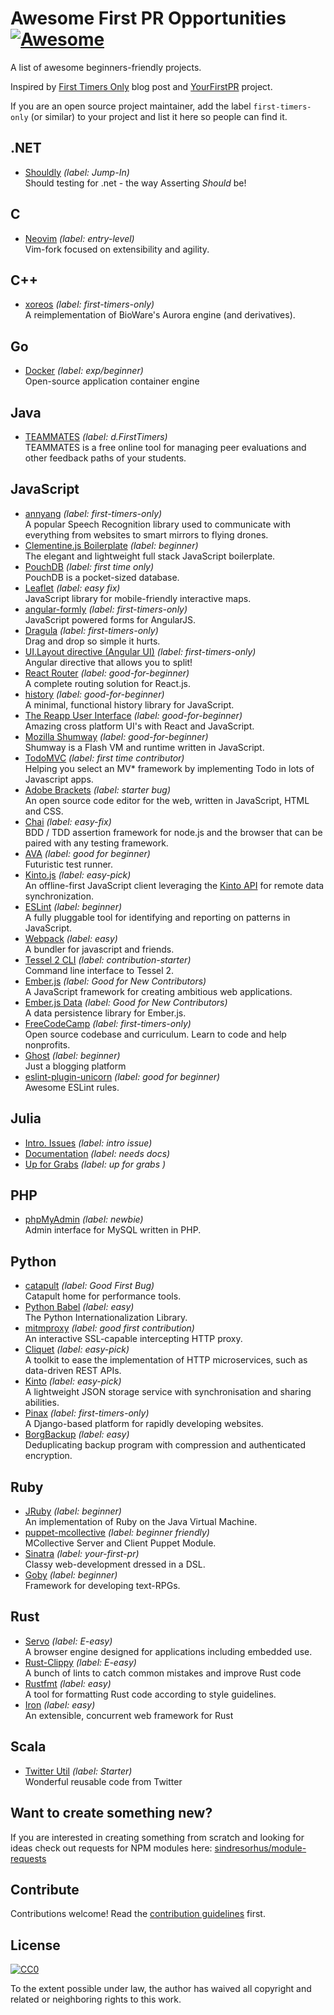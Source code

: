 # Awesome First PR Opportunities [![Awesome](https://cdn.rawgit.com/sindresorhus/awesome/d7305f38d29fed78fa85652e3a63e154dd8e8829/media/badge.svg)](https://github.com/sindresorhus/awesome)

A list of awesome beginners-friendly projects.

Inspired by [First Timers Only](https://medium.com/@kentcdodds/first-timers-only-78281ea47455#.vsu847e81) blog post and [YourFirstPR](http://yourfirstpr.github.io/) project.

If you are an open source project maintainer, add the label `first-timers-only` (or similar) to your project and list it here so people can find it.

## .NET

- [Shouldly](https://github.com/shouldly/shouldly/labels/Jump-In) _(label: Jump-In)_ <br> Should testing for .net - the way Asserting *Should* be!

## C

- [Neovim](https://github.com/neovim/neovim/labels/entry-level) _(label: entry-level)_ <br> Vim-fork focused on extensibility and agility.

## C++

- [xoreos](https://github.com/xoreos/xoreos/labels/first-timers-only) _(label: first-timers-only)_ <br> A reimplementation of BioWare's Aurora engine (and derivatives).

## Go

- [Docker](https://github.com/docker/docker/labels/exp%2Fbeginner) _(label: exp/beginner)_ <br> Open-source application container engine

## Java

- [TEAMMATES](https://github.com/TEAMMATES/teammates/labels/d.FirstTimers) _(label: d.FirstTimers)_ <br> TEAMMATES is a free online tool for managing peer evaluations and other feedback paths of your students.

## JavaScript

- [annyang](https://github.com/TalAter/annyang/labels/first-timers-only) _(label: first-timers-only)_ <br> A popular Speech Recognition library used to communicate with everything from websites to smart mirrors to flying drones.
- [Clementine.js Boilerplate](https://github.com/johnstonbl01/clementinejs/labels/beginner) _(label: beginner)_ <br> The elegant and lightweight full stack JavaScript boilerplate.
- [PouchDB](https://github.com/pouchdb/pouchdb/labels/first%20timers%20only) _(label: first time only)_ <br> PouchDB is a pocket-sized database.
- [Leaflet](https://github.com/Leaflet/Leaflet/labels/easy%20fix) _(label: easy fix)_ <br> JavaScript library for mobile-friendly interactive maps.
- [angular-formly](https://github.com/formly-js/angular-formly/labels/first-timers-only) _(label: first-timers-only)_ <br> JavaScript powered forms for AngularJS.
- [Dragula](https://github.com/bevacqua/dragula/labels/first-timers-only) _(label: first-timers-only)_ <br> Drag and drop so simple it hurts.
- [UI.Layout directive (Angular UI)](https://github.com/angular-ui/ui-layout/labels/first-timers-only) _(label: first-timers-only)_ <br> Angular directive that allows you to split!
- [React Router](https://github.com/rackt/react-router/labels/good-for-beginner) _(label: good-for-beginner)_ <br>  A complete routing solution for React.js.
- [history](https://github.com/rackt/history/labels/good-for-beginner) _(label: good-for-beginner)_ <br>  A minimal, functional history library for JavaScript.
- [The Reapp User Interface](https://github.com/reapp/reapp-ui/labels/good-for-beginner) _(label: good-for-beginner)_ <br> Amazing cross platform UI's with React and JavaScript.
- [Mozilla Shumway](https://github.com/mozilla/shumway/labels/good-for-beginner) _(label: good-for-beginner)_ <br>  Shumway is a Flash VM and runtime written in JavaScript.
- [TodoMVC](https://github.com/tastejs/todomvc/labels/first%20time%20contributor) _(label: first time contributor)_ <br> Helping you select an MV* framework by implementing Todo in lots of Javascript apps.
- [Adobe Brackets](https://github.com/adobe/brackets/issues?q=is%3Aopen+is%3Aissue+label%3A%22starter+bug%22) _(label: starter bug)_ <br> An open source code editor for the web, written in JavaScript, HTML and CSS.
- [Chai](https://github.com/chaijs/chai/labels/easy-fix) _(label: easy-fix)_ <br> BDD / TDD assertion framework for node.js and the browser that can be paired with any testing framework.
- [AVA](https://github.com/sindresorhus/ava/labels/good%20for%20beginner) _(label: good for beginner)_ <br> Futuristic test runner.
- [Kinto.js](https://github.com/Kinto/kinto.js/labels/easy-pick) _(label: easy-pick)_ <br> An offline-first JavaScript client leveraging the [Kinto API](http://kinto.readthedocs.org/) for remote data synchronization.
- [ESLint](https://github.com/eslint/eslint/labels/beginner) _(label: beginner)_ <br> A fully pluggable tool for identifying and reporting on patterns in JavaScript.
- [Webpack](https://github.com/webpack/webpack/labels/easy) _(label: easy)_ <br> A bundler for javascript and friends.
- [Tessel 2 CLI](https://github.com/tessel/t2-cli/labels/contribution-starter) _(label: contribution-starter)_ <br> Command line interface to Tessel 2.
- [Ember.js](https://github.com/emberjs/ember.js/labels/Good%20for%20New%20Contributors) _(label: Good for New Contributors)_ <br> A JavaScript framework for creating ambitious web applications.
- [Ember.js Data](https://github.com/emberjs/data/labels/Good%20for%20New%20Contributors) _(label: Good for New Contributors)_ <br> A data persistence library for Ember.js.
- [FreeCodeCamp](https://github.com/FreeCodeCamp/FreeCodeCamp/labels/first-timers-only) _(label: first-timers-only)_ <br> Open source codebase and curriculum. Learn to code and help nonprofits.
- [Ghost](https://github.com/TryGhost/Ghost/labels/beginner) _(label: beginner)_ <br> Just a blogging platform
- [eslint-plugin-unicorn](https://github.com/sindresorhus/eslint-plugin-unicorn/labels/good%20for%20beginner) _(label: good for beginner)_ <br> Awesome ESLint rules.

## Julia
- [Intro. Issues](https://github.com/JuliaLang/julia/labels/intro%20issue) _(label: intro issue)_ 
- [Documentation](https://github.com/JuliaLang/julia/labels/needs%20docs) _(label: needs docs)_
- [Up for Grabs](https://github.com/JuliaLang/julia/labels/up%20for%20grabs) _(label: up for grabs )_


## PHP

- [phpMyAdmin](https://github.com/phpmyadmin/phpmyadmin/labels/newbie) _(label: newbie)_ <br> Admin interface for MySQL written in PHP.

## Python

- [catapult](https://github.com/catapult-project/catapult/labels/Good%20First%20Bug) _(label: Good First Bug)_ <br> Catapult home for performance tools.
- [Python Babel](https://github.com/python-babel/babel/labels/easy) _(label: easy)_ <br> The Python Internationalization Library.
- [mitmproxy](https://github.com/mitmproxy/mitmproxy/labels/good%20first%20contribution) _(label: good first contribution)_ <br> An interactive SSL-capable intercepting HTTP proxy.
- [Cliquet](https://github.com/mozilla-services/cliquet/labels/easy-pick) _(label: easy-pick)_ <br> A toolkit to ease the implementation of HTTP microservices, such as data-driven REST APIs.
- [Kinto](https://github.com/Kinto/kinto/labels/easy-pick) _(label: easy-pick)_ <br> A lightweight JSON storage service with synchronisation and sharing abilities.
- [Pinax](https://github.com/pinax/pinax/labels/first-timers-only) _(label: first-timers-only)_ <br> A Django-based platform for rapidly developing websites.
- [BorgBackup](https://github.com/borgbackup/borg/labels/easy) _(label: easy)_ <br> Deduplicating backup program with compression and authenticated encryption.

## Ruby

- [JRuby](https://github.com/jruby/jruby/labels/beginner) _(label: beginner)_ <br> An implementation of Ruby on the Java Virtual Machine.
- [puppet-mcollective](https://github.com/puppet-community/puppet-mcollective/labels/beginner%20friendly) _(label: beginner friendly)_ <br> MCollective Server and Client Puppet Module.
- [Sinatra](https://github.com/sinatra/sinatra/labels/your-first-pr) _(label: your-first-pr)_ <br> Classy web-development dressed in a DSL.
- [Goby](https://github.com/nskins/goby) _(label: beginner)_ <br> Framework for developing text-RPGs.

## Rust

- [Servo](https://github.com/servo/servo/labels/E-easy) _(label: E-easy)_ <br> A browser engine designed for applications including embedded use.
- [Rust-Clippy](https://github.com/Manishearth/rust-clippy/labels/E-easy) _(label: E-easy)_  <br> A bunch of lints to catch common mistakes and improve Rust code
- [Rustfmt](https://github.com/rust-lang-nursery/rustfmt/labels/easy) _(label: easy)_ <br> A tool for formatting Rust code according to style guidelines.
- [Iron](https://github.com/iron/iron/labels/easy) _(label: easy)_ <br> An extensible, concurrent web framework for Rust

## Scala

- [Twitter Util](https://github.com/twitter/util/labels/Starter) _(label: Starter)_ <br> Wonderful reusable code from Twitter

## Want to create something new?

If you are interested in creating something from scratch and looking for ideas check out requests for NPM modules here: [sindresorhus/module-requests](https://github.com/sindresorhus/module-requests/issues)

## Contribute

Contributions welcome! Read the [contribution guidelines](CONTRIBUTING.md) first.

## License

[![CC0](http://i.creativecommons.org/p/zero/1.0/88x31.png)](http://creativecommons.org/publicdomain/zero/1.0/)

To the extent possible under law, the author has waived all copyright and related or neighboring rights to this work.
